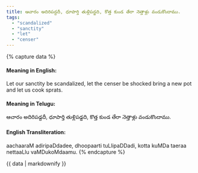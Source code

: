 ```yaml
---
title: ఆచారం అదిరిపడ్దదీ, ధూపార్తి తుళ్లిపడ్డది, కొత్త కుండ తేరా నెత్తాళ్లు వండుకొందాము.
tags:
  - "scandalized"
  - "sanctity"
  - "let"
  - "censer"
---
```


{% capture data %}
#### Meaning in English:
Let our sanctity be scandalized, let the censer be shocked bring a new pot and let us cook sprats.

#### Meaning in Telugu:
ఆచారం అదిరిపడ్దదీ, ధూపార్తి తుళ్లిపడ్డది, కొత్త కుండ తేరా నెత్తాళ్లు వండుకొందాము.

#### English Transliteration:
aachaaraM adiripaDdadee, dhoopaarti tuLlipaDDadi, kotta kuMDa taeraa nettaaLlu vaMDukoMdaamu.
{% endcapture %}

<div class="notice">{{ data | markdownify }}</div>

